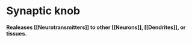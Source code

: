# Synaptic knob
**Realeases [[Neurotransmitters]] to other [[Neurons]], [[Dendrites]], or tissues.**